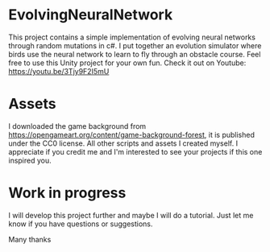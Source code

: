 # EvolvingNeuralNetwork
This project contains a simple implementation of evolving neural networks through random mutations in c#. 
I put together an evolution simulator where birds use the neural network to learn to fly through an obstacle course. 
Feel free to use this Unity project for your own fun. Check it out on Youtube:
https://youtu.be/3Tjy9F2I5mU

# Assets
I downloaded the game background from https://opengameart.org/content/game-background-forest, it is published under the CC0 license. 
All other scripts and assets I created myself. I appreciate if you credit me and I'm interested to see your projects if this one inspired you.

# Work in progress
I will develop this project further and maybe I will do a tutorial. Just let me know if you have questions or suggestions.

Many thanks 
